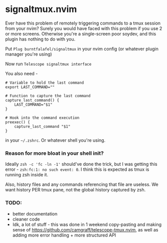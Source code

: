 # signaltmux.nvim

Ever have this problem of remotely triggering commands to a tmux session from your nvim?
Surely you would have faced with this problem if you use 2 or more screens. Otherwise you're a single-screen poor soydev, and this plugin has nothing to do with you.

Put `Plug burntfalafel/signaltmux` in your nvim config (or whatever plugin manager you're using)

Now run
`Telescope signaltmux interface`

You also need -
```
# Variable to hold the last command
export LAST_COMMAND=""

# Function to capture the last command
capture_last_command() {
    LAST_COMMAND="$1"
}

# Hook into the command execution
preexec() {
    capture_last_command "$1"
}
```
in your `~/.zshrc`. Or whatever shell you're using.

### Reason for more bloat in your shell init?

Ideally `zsh -c 'fc -ln -1'` should've done the trick, but I was getting this error - `zsh:fc:1: no such event: 0`. I think this is expected as tmux is running zsh inside it.

Also, history files and any commands referencing that file are useless. We want history PER tmux pane, not the global history captured by zsh.

### TODO:

- better documentation
- cleaner code
- Idk, a lot of stuff - this was done in 1 weekend copy-pasting and making sense of https://github.com/camgraff/telescope-tmux.nvim, as well as adding more error handling + more structured API

